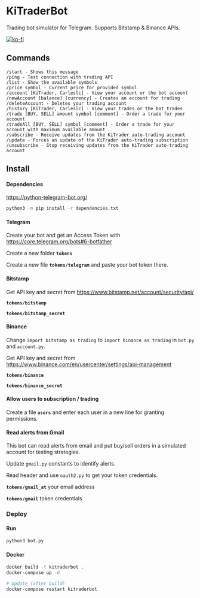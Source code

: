# KiTraderBot
Trading bot simulator for Telegram. Supports Bitstamp & Binance APIs.

[![ko-fi](https://www.ko-fi.com/img/githubbutton_sm.svg)](https://ko-fi.com/carleslc)

## Commands

```
/start - Shows this message
/ping - Test connection with trading API
/list - Show the available symbols
/price symbol - Current price for provided symbol
/account [KiTrader, Carleslc] - View your account or the bot account
/newAccount [balance] [currency] - Creates an account for trading
/deleteAccount - Deletes your trading account
/history [KiTrader, Carleslc] - View your trades or the bot trades
/trade [BUY, SELL] amount symbol [comment] - Order a trade for your account
/tradeAll [BUY, SELL] symbol [comment] - Order a trade for your account with maximum available amount
/subscribe - Receive updates from the KiTrader auto-trading account
/update - Forces an update of the KiTrader auto-trading subscription
/unsubscribe - Stop receiving updates from the KiTrader auto-trading account
```

## Install

#### Dependencies

https://python-telegram-bot.org/

```bash
python3 -m pip install -r dependencies.txt
```

#### Telegram

Create your bot and get an Access Token with https://core.telegram.org/bots#6-botfather

Create a new folder **`tokens`**

Create a new file **`tokens/telegram`** and paste your bot token there.

#### Bitstamp

Get API key and secret from https://www.bitstamp.net/account/security/api/

**`tokens/bitstamp`**

**`tokens/bitstamp_secret`**

#### Binance

Change `import bitstamp as trading` to `import binance as trading` in `bot.py` and `account.py`.

Get API key and secret from https://www.binance.com/en/usercenter/settings/api-management

**`tokens/binance`**

**`tokens/binance_secret`**

#### Allow users to subscription / trading

Create a file **`users`** and enter each user in a new line for granting permissions.

#### Read alerts from Gmail

This bot can read alerts from email and put buy/sell orders in a simulated account for testing strategies.

Update `gmail.py` constants to identify alerts.

Read header and use `oauth2.py` to get your token credentials.

**`tokens/gmail_at`** your email address

**`tokens/gmail`** token credentials

### Deploy

#### Run

```bash
python3 bot.py
```

#### Docker

```bash
docker build -t kitraderbot .
docker-compose up -d

# Update (after build)
docker-compose restart kitraderbot
```
